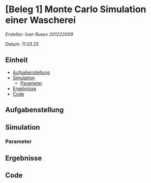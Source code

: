 # [Beleg 1] Monte Carlo Simulation einer Wascherei
_Ersteller: Ivan Rusev 201222009_ 

_Datum: 11.03.25_
## Einheit
- [Aufgabenstellung](#aufgabe)
- [Simulation](#simulation)
    - [Parameter](#parameter)
- [Ergebnisse](#ergebnisse)
- [Code](#code)

## <p id="aufgabe">Aufgabenstellung</p>

## <p id="simulation">Simulation</p>

### <p id="parameter">Parameter</p>

## <p id="ergebnisse">Ergebnisse</p>

## <p id="code">Code</p>